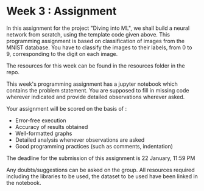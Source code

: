# **Week 3 : Assignment**

In this assignment for the project "Diving into ML", we shall build a neural network from scratch, using the template code given above. This programming assignment is based on classification of images from the MNIST database. You have to classify the images to their labels, from 0 to 9, corresponding to the digit on each image.

The resources for this week can be found in the resources folder in the repo.

This week's programming assignment has a jupyter notebook which contains the problem statement. You are supposed to fill in missing code wherever indicated and provide detailed observations wherever asked.

Your assignment will be scored on the basis of : 

* Error-free execution
* Accuracy of results obtained
* Well-formatted graphs
* Detailed analysis whenever observations are asked
* Good programming practices (such as comments, indentation)

The deadline for the submission of this assignment is 22 January, 11:59 PM

Any doubts/suggestions can be asked on the group. All resources required including the libraries to be used, the dataset to be used have been linked in the notebook.
